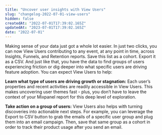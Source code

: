 ```yaml
---
title: "Uncover user insights with View Users"
slug: "changelog-2022-07-01-view-users"
hidden: false
createdAt: "2022-07-01T17:39:02.165Z"
updatedAt: "2023-07-01T17:39:02.165Z"
date: "2022-07-01"
---
```


Making sense of your data just got a whole lot easier. In just two clicks, you can now View Users contributing to any event, at any point in time, across Insights, Funnels, and Retention reports. Save this list as a cohort. Export it as a CSV. And just like that, you have the data to find groups of users experiencing friction or dig deeper into what specific users are driving feature adoption. You can expect View Users to help:

**Learn what type of users are driving growth or stagnation:** Each user’s properties and recent activities are readily accessible in View Users. This makes uncovering user themes fast - plus, you don’t have to leave the context of your Mixpanel report for this deep level of exploration. 

**Take action on a group of users:** View Users also helps with turning discoveries into actionable next steps. For example, you can leverage the Export to CSV button to grab the emails of a specific user group and plug them into an email campaign. Then, save that same group as a cohort in order to track their product usage after you send an email.
